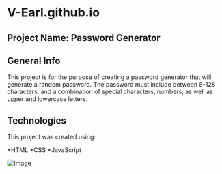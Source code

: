# V-Earl.github.io



## Project Name: Password Generator

## General Info

This project is for the purpose of creating a password generator that will generate a random password. The password must include between 8-128 characters, and a combination of special characters, numbers, as well as upper and lowercase letters.


## Technologies

This project was created using:

*HTML
*CSS
*JavaScript


![image](https://user-images.githubusercontent.com/57978129/72331211-6ca84380-367d-11ea-8265-8ddd5b96d6a7.png)
